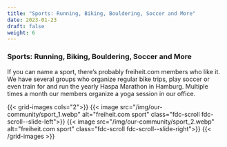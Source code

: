 ```yaml
---
title: "Sports: Running, Biking, Bouldering, Soccer and More"
date: 2023-01-23
draft: false
weight: 6
---
```

### Sports: Running, Biking, Bouldering, Soccer and More

If you can name a sport, there’s probably freiheit.com members who like it. We have several groups who organize regular bike trips, play soccer or even train for and run the yearly Haspa Marathon in Hamburg. Multiple times a month our members organize a yoga session in our office.

{{< grid-images cols="2">}}
    {{< image src="/img/our-community/sport_1.webp" alt="freiheit.com sport" class="fdc-scroll fdc-scroll--slide-left">}}
    {{< image src="/img/our-community/sport_2.webp" alt="freiheit.com sport" class="fdc-scroll fdc-scroll--slide-right">}}
{{< /grid-images >}}
